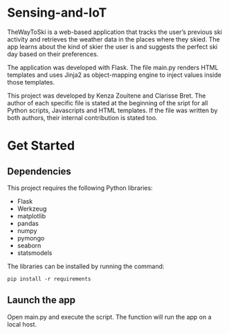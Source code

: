 # Sensing-and-IoT

TheWayToSki is a web-based application that tracks the user’s previous ski activity and retrieves the weather data in the places where they skied. The app learns about the kind of skier the user is and suggests the perfect ski day based on their preferences.  

The application was developed with Flask. The file main.py renders HTML templates and uses Jinja2 as object-mapping engine to inject values inside those templates.

This project was developed by Kenza Zouitene and Clarisse Bret. The author of each specific file is stated at the beginning of the sript for all Python scripts, Javascripts and HTML templates. If the file was written by both authors, their internal contribution is stated too.

# Get Started

## Dependencies
This project requires the following Python libraries: 

- Flask
- Werkzeug
- matplotlib
- pandas
- numpy
- pymongo
- seaborn
- statsmodels

The libraries can be installed by running the command:
```
pip install -r requirements
```

## Launch the app
Open main.py and execute the script. The function will run the app on a local host.
